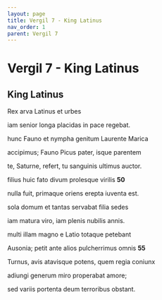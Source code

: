 ```yaml
---
layout: page
title: Vergil 7 - King Latinus
nav_order: 1
parent: Vergil 7
---
```


# Vergil 7 - King Latinus

## King Latinus



Rex arva Latinus et urbes

iam senior longa placidas in pace regebat.

hunc Fauno et nympha genitum Laurente Marica

accipimus; Fauno Picus pater, isque parentem

te, Saturne, refert, tu sanguinis ultimus auctor.

filius huic fato divum prolesque virilis               **50**

nulla fuit, primaque oriens erepta iuventa est.

sola domum et tantas servabat filia sedes

iam matura viro, iam plenis nubilis annis.

multi illam magno e Latio totaque petebant

Ausonia; petit ante alios pulcherrimus omnis                **55**

Turnus, avis atavisque potens, quem regia coniunx

adiungi generum miro properabat amore;

sed variis portenta deum terroribus obstant.

